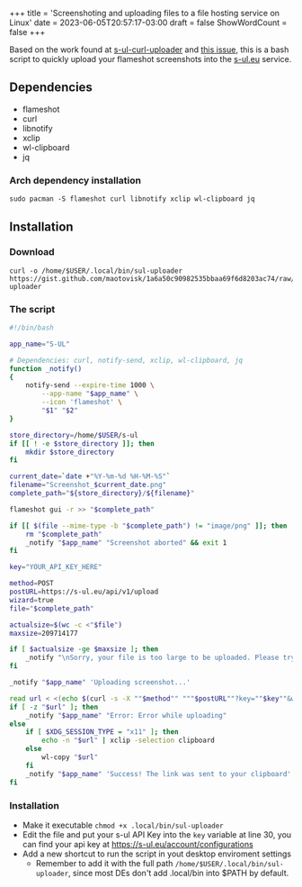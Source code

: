 +++
title = 'Screenshoting and uploading files to a file hosting service on Linux'
date = 2023-06-05T20:57:17-03:00
draft = false
ShowWordCount = false
+++

Based on the work found at [s-ul-curl-uploader](https://github.com/remanifest/s-ul-curl-uploader) and [this issue](https://github.com/flameshot-org/flameshot/issues/178#issuecomment-719898433), this is a bash script to quickly upload your flameshot screenshots into the [s-ul.eu](https://s-ul.eu) service.

## Dependencies

- flameshot
- curl
- libnotify
- xclip
- wl-clipboard
- jq

### Arch dependency installation

```
sudo pacman -S flameshot curl libnotify xclip wl-clipboard jq
```

## Installation

### Download

```
curl -o /home/$USER/.local/bin/sul-uploader https://gist.github.com/maotovisk/1a6a50c90982535bbaa69f6d8203ac74/raw/356f80ecc41587d09c0c68c84099c1c81f326002/sul-uploader
```

### The script

```bash
#!/bin/bash

app_name="S-UL"

# Dependencies: curl, notify-send, xclip, wl-clipboard, jq
function _notify()
{
    notify-send --expire-time 1000 \
        --app-name "$app_name" \
        --icon 'flameshot' \
        "$1" "$2"
}

store_directory=/home/$USER/s-ul
if [[ ! -e $store_directory ]]; then
    mkdir $store_directory
fi

current_date=`date +"%Y-%m-%d %H-%M-%S"`
filename="Screenshot_$current_date.png"
complete_path="${store_directory}/${filename}"

flameshot gui -r >> "$complete_path"

if [[ $(file --mime-type -b "$complete_path") != "image/png" ]]; then
    rm "$complete_path"
    _notify "$app_name" "Screenshot aborted" && exit 1
fi

key="YOUR_API_KEY_HERE"

method=POST
postURL=https://s-ul.eu/api/v1/upload
wizard=true
file="$complete_path"

actualsize=$(wc -c <"$file")
maxsize=209714177

if [ $actualsize -ge $maxsize ]; then
    _notify "\nSorry, your file is too large to be uploaded. Please try a smaller file.\n";
fi

_notify "$app_name" 'Uploading screenshot...'

read url < <(echo $(curl -s -X ""$method"" """$postURL""?key=""$key""&wizard=""$wizard""" -F"file=@\"""$file""\"" | jq -r '.url'))
if [ -z "$url" ]; then
    _notify "$app_name" "Error: Error while uploading"
else
    if [ $XDG_SESSION_TYPE = "x11" ]; then
        echo -n "$url" | xclip -selection clipboard
    else
        wl-copy "$url"
    fi
    _notify "$app_name" 'Success! The link was sent to your clipboard'
fi
```

### Installation

- Make it executable `chmod +x .local/bin/sul-uploader`
- Edit the file and put your s-ul API Key into the `key` variable at line 30, you can find your api key at https://s-ul.eu/account/configurations
- Add a new shortcut to run the script in yout desktop enviroment settings
  - Remember to add it with the full path `/home/$USER/.local/bin/sul-uploader`, since most DEs don't add .local/bin into $PATH by default.
